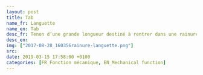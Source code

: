 ```yaml
---
layout: post
title: Tab
name_fr: Languette
name_en: Tab
desc_fr: Tenon d’une grande longueur destiné à rentrer dans une rainure et assurer en général une liaison glissière.
desc_en: 
img: ["2017-08-28_160356rainure-languette.png"]
src: 
date: 2019-03-15 17:58:00 +0100
categories: [FR_Fonction mécanique, EN_Mechanical function]
---
```

